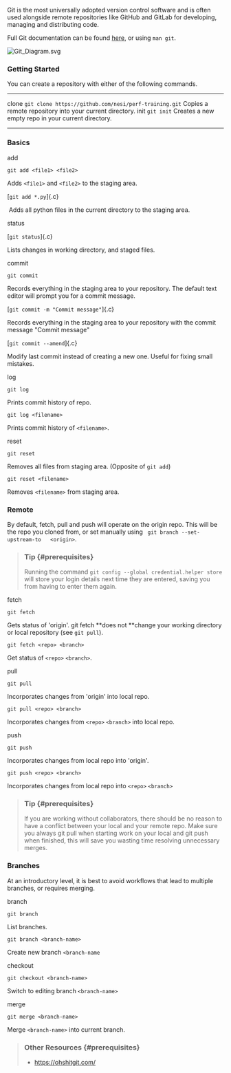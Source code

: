 Git is the most universally adopted version control software and is
often used alongside remote repositories like GitHub and GitLab for
developing, managing and distributing code.

Full Git documentation can be
found [here](https://git-scm.com/docs/git), or using `man git`.

![Git\_Diagram.svg](https://support.nesi.org.nz/hc/article_attachments/360004194235/Git_Diagram.svg)

### Getting Started

You can create a repository with either of the following commands.

  ------- ------------------------------------------------------- ---------------------------------------------------------
  clone   `git clone https://github.com/nesi/perf-training.git`   Copies a remote repository into your current directory.
  init    `git init`                                              Creates a new empty repo in your current directory.
  ------- ------------------------------------------------------- ---------------------------------------------------------

### Basics

add

`git add <file1> <file2>`

Adds `<file1>` and `<file2>` to the staging area.

[`git add *.py`]{.c}

 Adds all python files in the current directory to the staging area.

status

[`git status`]{.c}

Lists changes in working directory, and staged files.

commit 

`git commit`

Records everything in the staging area to your repository. The default
text editor will prompt you for a commit message.

[`git commit -m "Commit message"`]{.c}

Records everything in the staging area to your repository with the
commit message \"Commit message\"

[`git commit --amend`]{.c}

Modify last commit instead of creating a new one. Useful for fixing
small mistakes.

log 

`git log`

Prints commit history of repo.

`git log <filename>`

Prints commit history of `<filename>`.

reset 

`git reset`

Removes all files from staging area. (Opposite of `git add`)

`git reset <filename>`

Removes `<filename>` from staging area.

### Remote

By default, fetch, pull and push will operate on the origin repo. This
will be the repo you cloned from, or set manually using
` git branch --set-upstream-to   <origin>`.

> ### Tip {#prerequisites}
>
> Running the command `git config --global credential.helper store` will
> store your login details next time they are entered, saving you from
> having to enter them again.

fetch 

`git fetch`

Gets status of \'origin\'. git fetch **does not **change your working
directory or local repository (see `git pull`). 

`git fetch <repo> <branch>`

Get status of `<repo>` `<branch>`.

pull 

`git pull`

Incorporates changes from \'origin\' into local repo. 

`git pull <repo> <branch>`

Incorporates changes from `<repo>` `<branch>` into local repo.

push 

`git push`

Incorporates changes from local repo into \'origin\'. 

`git push <repo> <branch>`

Incorporates changes from local repo into `<repo>` `<branch>`

> ### Tip {#prerequisites}
>
> If you are working without collaborators, there should be no reason to
> have a conflict between your local and your remote repo. Make sure you
> always git pull when starting work on your local and git push when
> finished, this will save you wasting time resolving unnecessary
> merges.

### Branches

At an introductory level, it is best to avoid workflows that lead to
multiple branches, or requires merging.

branch 

`git branch`

List branches.

`git branch <branch-name>`

Create new branch `<branch-name`

checkout

`git checkout <branch-name>`

Switch to editing branch `<branch-name>`

merge

`git merge <branch-name>`

Merge `<branch-name>` into current branch.

> ### Other Resources {#prerequisites}
>
> -   <https://ohshitgit.com/>
